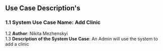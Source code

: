 ## Use Case Description's

### 1.1 System Use Case Name: Add Clinic
1.2 **Author**: Nikita Mezhenskyi\
1.3 **Description of the System Use Case**:
An Admin will use the system to add a clinic

